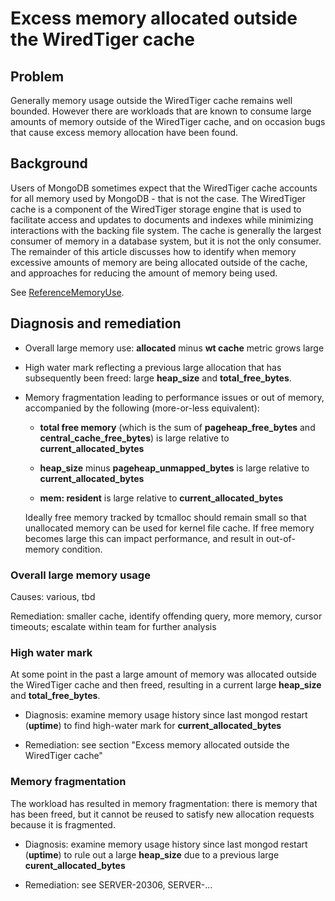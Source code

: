# Excess memory allocated outside the WiredTiger cache

## Problem

Generally memory usage outside the WiredTiger cache remains well bounded. However there are workloads that are known to consume large amounts of memory outside of the WiredTiger cache, and on occasion bugs that cause excess memory allocation have been found.

## Background

Users of MongoDB sometimes expect that the WiredTiger cache accounts for all memory used by MongoDB - that is not the case. The WiredTiger cache is a component of the WiredTiger storage engine that is used to facilitate access and updates to documents and indexes while minimizing interactions with the backing file system. The cache is generally the largest consumer of memory in a database system, but it is not the only consumer. The remainder of this article discusses how to identify when memory excessive amounts of memory are being allocated outside of the cache, and approaches for reducing the amount of memory being used.

See [ReferenceMemoryUse](ReferenceMemoryUse.md).

## Diagnosis and remediation

* Overall large memory use: **allocated** minus **wt cache** metric grows large
* High water mark reflecting a previous large allocation that has subsequently
  been freed: large **heap_size** and **total_free_bytes**.
* Memory fragmentation leading to performance issues or out of memory,
  accompanied by the following (more-or-less equivalent):
  
  * **total free memory** (which is the sum of **pageheap_free_bytes**
    and **central_cache_free_bytes**) is large relative to
    **current_allocated_bytes**

  * **heap_size** minus **pageheap_unmapped_bytes** is large relative
    to **current_allocated_bytes**
  
  * **mem: resident** is large relative to **current_allocated_bytes**

  Ideally free memory tracked by tcmalloc should remain small so that
  unallocated memory can be used for kernel file cache. If free memory becomes
  large this can impact performance, and result in out-of-memory condition.

### Overall large memory usage

Causes: various, tbd

Remediation: smaller cache, identify offending query, more memory, cursor
timeouts; escalate within team for further analysis

### High water mark

At some point in the past a large amount of memory was allocated outside
the WiredTiger cache and then freed, resulting in a current large **heap_size** and
**total_free_bytes**.

* Diagnosis: examine memory usage history since last mongod restart
  (**uptime**) to find high-water mark for **current_allocated_bytes**

* Remediation: see section "Excess memory allocated outside the WiredTiger cache"

### Memory fragmentation

The workload has resulted in memory fragmentation: there is memory that has
been freed, but it cannot be reused to satisfy new allocation requests because
it is fragmented.

* Diagnosis: examine memory usage history since last mongod restart
  (**uptime**) to rule out a large **heap_size** due to a previous
  large **curent_allocated_bytes**

* Remediation: see SERVER-20306, SERVER-...
